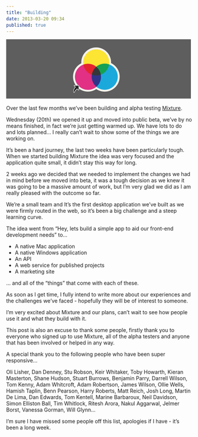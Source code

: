 ```yaml
---
title: "Building"
date: 2013-03-20 09:34
published: true
---
```


![image](/assets/img/mixture_inline_mjybqccyH81qz4rgp.png)

Over the last few months we&#8217;ve been building and alpha testing [Mixture](http://mixture.io).

Wednesday (20th) we opened it up and moved into public beta, we&#8217;ve by no means finished, in fact we&#8217;re just getting warmed up. We have lots to do and lots planned&#8230; I really can&#8217;t wait to show some of the things we are working on.

It&#8217;s been a hard journey, the last two weeks have been particularly tough. When we started building Mixture the idea was very focused and the application quite small, it didn&#8217;t stay this way for long.

2 weeks ago we decided that we needed to implement the changes we had in mind before we moved into beta, it was a tough decision as we knew it was going to be a massive amount of work, but I&#8217;m very glad we did as I am really pleased with the outcome so far.

We&#8217;re a small team and <span>It&#8217;s the first desktop application we&#8217;ve built as we were firmly routed in the web, so it&#8217;s been a big challenge and a steep learning curve.</span>

The idea went from &#8220;Hey, lets build a simple app to aid our front-end development needs&#8221; to&#8230;

*   A native Mac application
*   A native Windows application
*   An API
*   A web service for published projects
*   A marketing site

&#8230; and all of the &#8220;things&#8221; that come with each of these.

As soon as I get time, I fully intend to write more about our experiences and the challenges we&#8217;ve faced - hopefully they will be of interest to someone.

I&#8217;m very excited about Mixture and our plans, can&#8217;t wait to see how people use it and what they build with it.

This post is also an excuse to thank some people, firstly thank you to everyone who signed up to use Mixture, all of the alpha testers and anyone that has been involved or helped in any way.

A special thank you to the following people who have been super responsive&#8230;

Oli Lisher, Dan Denney, Stu Robson, Keir Whitaker, Toby Howarth, Kieran Masterton, Shane Hudson, Stuart Burrows, Benjamin Parry, Darrell Wilson, Tom Kenny, Adam Whitcroft, Adam Robertson, James Wilson, Ollie Wells, Hamish Taplin, Benn Pearson, Harry Roberts, Matt Reich, Josh Long, Martin De Lima, Dan Edwards, Tom Kentell, Marine Barbaroux, Neil Davidson, Simon Elliston Ball, Tim Whitlock, Ritesh Arora, Nakul Aggarwal, Jelmer Borst, Vanessa Gorman, Will Glynn&#8230;

I&#8217;m sure I have missed some people off this list, apologies if I have - it&#8217;s been a long week.